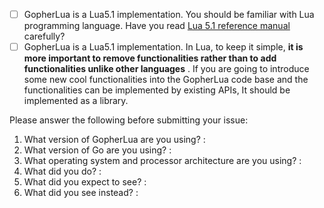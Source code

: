 - [ ] GopherLua is a Lua5.1 implementation. You should be familiar with Lua programming language. Have you read [Lua 5.1 reference manual](http://www.lua.org/manual/5.1/) carefully?
- [ ] GopherLua is a Lua5.1 implementation.  In Lua, to keep it simple, **it is more important to remove functionalities rather than to add functionalities unlike other languages** . If you are going to introduce some new cool functionalities into the GopherLua code base and the functionalities can be implemented by existing APIs, It should be implemented as a library.

Please answer the following before submitting your issue:

1. What version of GopherLua are you using? :
2. What version of Go are you using? :
3. What operating system and processor architecture are you using? :
4. What did you do? :
5. What did you expect to see? :
6. What did you see instead? :

